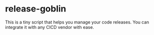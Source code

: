 # release-goblin
This is a tiny script that helps you manage your code releases. You can integrate it with any CICD vendor with ease.
